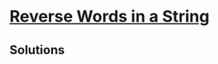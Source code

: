 # [Reverse Words in a String](https://leetcode.com/explore/challenge/card/july-leetcoding-challenge/546/week-3-july-15th-july-21st/3391/)

## Solutions
